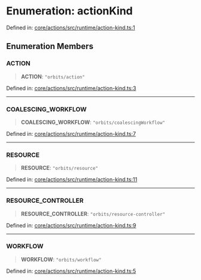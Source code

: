 # Enumeration: actionKind

Defined in: [core/actions/src/runtime/action-kind.ts:1](https://github.com/LaWebcapsule/orbits/blob/fdabe4406970f5d9afffe326fe940d326210b361/core/actions/src/runtime/action-kind.ts#L1)

## Enumeration Members

### ACTION

> **ACTION**: `"orbits/action"`

Defined in: [core/actions/src/runtime/action-kind.ts:3](https://github.com/LaWebcapsule/orbits/blob/fdabe4406970f5d9afffe326fe940d326210b361/core/actions/src/runtime/action-kind.ts#L3)

***

### COALESCING\_WORKFLOW

> **COALESCING\_WORKFLOW**: `"orbits/coalescingWorkflow"`

Defined in: [core/actions/src/runtime/action-kind.ts:7](https://github.com/LaWebcapsule/orbits/blob/fdabe4406970f5d9afffe326fe940d326210b361/core/actions/src/runtime/action-kind.ts#L7)

***

### RESOURCE

> **RESOURCE**: `"orbits/resource"`

Defined in: [core/actions/src/runtime/action-kind.ts:11](https://github.com/LaWebcapsule/orbits/blob/fdabe4406970f5d9afffe326fe940d326210b361/core/actions/src/runtime/action-kind.ts#L11)

***

### RESOURCE\_CONTROLLER

> **RESOURCE\_CONTROLLER**: `"orbits/resource-controller"`

Defined in: [core/actions/src/runtime/action-kind.ts:9](https://github.com/LaWebcapsule/orbits/blob/fdabe4406970f5d9afffe326fe940d326210b361/core/actions/src/runtime/action-kind.ts#L9)

***

### WORKFLOW

> **WORKFLOW**: `"orbits/workflow"`

Defined in: [core/actions/src/runtime/action-kind.ts:5](https://github.com/LaWebcapsule/orbits/blob/fdabe4406970f5d9afffe326fe940d326210b361/core/actions/src/runtime/action-kind.ts#L5)

